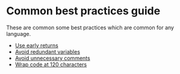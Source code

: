 # Common best practices guide

These are common some best practices which are common for any language. 

- [Use early returns](early_returns.md)
- [Avoid redundant variables](avoid_redundant_variables.md)
- [Avoid unnecessary comments](avoid_unnecessary_comments.md)
- [Wrap code at 120 characters](wrap_code.md)